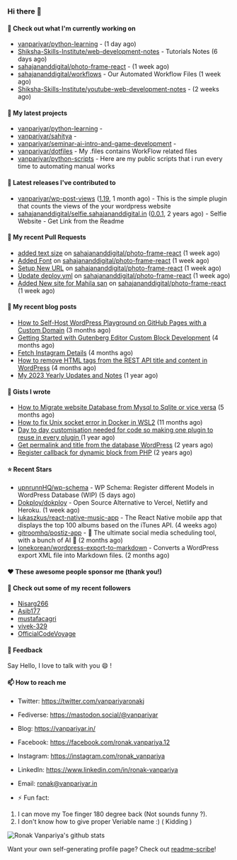 ### Hi there 👋

#### 👷 Check out what I'm currently working on

- [vanpariyar/python-learning](https://github.com/vanpariyar/python-learning) -  (1 day ago)
- [Shiksha-Skills-Institute/web-development-notes](https://github.com/Shiksha-Skills-Institute/web-development-notes) - Tutorials Notes (6 days ago)
- [sahajananddigital/photo-frame-react](https://github.com/sahajananddigital/photo-frame-react) -  (1 week ago)
- [sahajananddigital/workflows](https://github.com/sahajananddigital/workflows) - Our Automated Workflow Files (1 week ago)
- [Shiksha-Skills-Institute/youtube-web-development-notes](https://github.com/Shiksha-Skills-Institute/youtube-web-development-notes) -  (2 weeks ago)

#### 🌱 My latest projects

- [vanpariyar/python-learning](https://github.com/vanpariyar/python-learning) - 
- [vanpariyar/sahitya](https://github.com/vanpariyar/sahitya) - 
- [vanpariyar/seminar-ai-intro-and-game-development](https://github.com/vanpariyar/seminar-ai-intro-and-game-development) - 
- [vanpariyar/dotfiles](https://github.com/vanpariyar/dotfiles) - My .files contains WorkFlow related files
- [vanpariyar/python-scripts](https://github.com/vanpariyar/python-scripts) - Here are my public scripts that i run every time to automating manual works

#### 🔭 Latest releases I've contributed to

- [vanpariyar/wp-post-views](https://github.com/vanpariyar/wp-post-views) ([1.19](https://github.com/vanpariyar/wp-post-views/releases/tag/1.19), 1 month ago) - This is the simple plugin that counts the views of the your wordpress website
- [sahajananddigital/selfie.sahajananddigital.in](https://github.com/sahajananddigital/selfie.sahajananddigital.in) ([0.0.1](https://github.com/sahajananddigital/selfie.sahajananddigital.in/releases/tag/0.0.1), 2 years ago) - Selfie Website - Get Link from the Readme

#### 🔨 My recent Pull Requests

- [added text size](https://github.com/sahajananddigital/photo-frame-react/pull/6) on [sahajananddigital/photo-frame-react](https://github.com/sahajananddigital/photo-frame-react) (1 week ago)
- [Added Font](https://github.com/sahajananddigital/photo-frame-react/pull/5) on [sahajananddigital/photo-frame-react](https://github.com/sahajananddigital/photo-frame-react) (1 week ago)
- [Setup New URL](https://github.com/sahajananddigital/photo-frame-react/pull/4) on [sahajananddigital/photo-frame-react](https://github.com/sahajananddigital/photo-frame-react) (1 week ago)
- [Update deploy.yml](https://github.com/sahajananddigital/photo-frame-react/pull/3) on [sahajananddigital/photo-frame-react](https://github.com/sahajananddigital/photo-frame-react) (1 week ago)
- [Added New site for Mahila san](https://github.com/sahajananddigital/photo-frame-react/pull/2) on [sahajananddigital/photo-frame-react](https://github.com/sahajananddigital/photo-frame-react) (1 week ago)

#### 📜 My recent blog posts

- [How to Self-Host WordPress Playground on GitHub Pages with a Custom Domain](https://vanpariyar.in/blog/how-to-self-host-wordpress-playground-on-github-pages-with-a-custom-domain/) (3 months ago)
- [Getting Started with Gutenberg Editor Custom Block Development](https://vanpariyar.in/blog/how-to-start-with-gutenberg-editor-custom-block-development/) (4 months ago)
- [Fetch Instagram Details](https://vanpariyar.in/blog/fetch-instagram-details/) (4 months ago)
- [How to remove HTML tags from the REST API title and content in WordPress](https://vanpariyar.in/blog/how-to-remove-html-tags-from-the-rest-api-title-and-content-in-wordpress/) (4 months ago)
- [My 2023 Yearly Updates and Notes](https://vanpariyar.in/blog/my-2023-yearly-updates-and-notes/) (1 year ago)

#### 📓 Gists I wrote

- [How to Migrate website Database from Mysql to Sqlite or vice versa](https://gist.github.com/720f04a57721e24eb2af2b1112ec89c4) (5 months ago)
- [How to fix Unix socket error in Docker in WSL2](https://gist.github.com/c3e90157b6aec1f19ae9462941412672) (11 months ago)
- [Day to day customisation needed for code so making one plugin to reuse in every plugin ](https://gist.github.com/95880b458a6110bb9f4d8c588cb4f119) (1 year ago)
- [Get permalink and title from the database WordPress](https://gist.github.com/d955fc9b1678f61b5839d306fa0ab55a) (2 years ago)
- [Register callback for dynamic block from PHP](https://gist.github.com/c31889716cefaa9dec24a40e0beb086f) (2 years ago)

#### ⭐ Recent Stars

- [upnrunnHQ/wp-schema](https://github.com/upnrunnHQ/wp-schema) - WP Schema: Register different Models in WordPress Database (WIP) (5 days ago)
- [Dokploy/dokploy](https://github.com/Dokploy/dokploy) - Open Source Alternative to Vercel, Netlify and Heroku. (1 week ago)
- [lukaszkus/react-native-music-app](https://github.com/lukaszkus/react-native-music-app) - The React Native mobile app that displays the top 100 albums based on the iTunes API. (4 weeks ago)
- [gitroomhq/postiz-app](https://github.com/gitroomhq/postiz-app) - 📨 The ultimate social media scheduling tool, with a bunch of AI  🤖 (2 months ago)
- [lonekorean/wordpress-export-to-markdown](https://github.com/lonekorean/wordpress-export-to-markdown) - Converts a WordPress export XML file into Markdown files. (2 months ago)

#### ❤️ These awesome people sponsor me (thank you!)


#### 👯 Check out some of my recent followers

- [Nisarg266](https://github.com/Nisarg266)
- [Asib177](https://github.com/Asib177)
- [mustafacagri](https://github.com/mustafacagri)
- [vivek-329](https://github.com/vivek-329)
- [OfficialCodeVoyage](https://github.com/OfficialCodeVoyage)

#### 💬 Feedback

Say Hello, I love to talk with you :smile: !

#### 📫 How to reach me

- Twitter: https://twitter.com/vanpariyaronakj
- Fediverse: https://mastodon.social/@vanpariyar
- Blog: https://vanpariyar.in/
- Facebook: https://facebook.com/ronak.vanpariya.12
- Instagram: https://instagram.com/ronak_vanpariya
- LinkedIn: https://www.linkedin.com/in/ronak-vanpariya
- Email: ronak@vanpariyar.in

- ⚡ Fun fact:

1. I can move my Toe finger 180 degree back (Not sounds funny ?).
2. I don't know how to give proper Veriable name :) ( Kidding )

![Ronak Vanpariya's github stats](https://github-readme-stats.vercel.app/api?username=vanpariyar&show_icons=true&hide_border=true)

Want your own self-generating profile page? Check out [readme-scribe](https://github.com/muesli/readme-scribe)!

